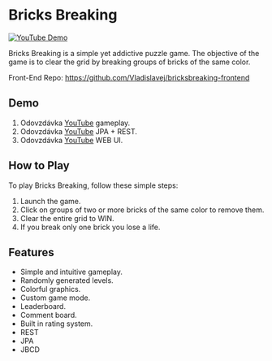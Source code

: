# Bricks Breaking

[![YouTube Demo](https://img.shields.io/badge/Demo-YouTube-red)](https://youtu.be/NGacKtTKnG0)

Bricks Breaking is a simple yet addictive puzzle game. The objective of the game is to clear the grid by breaking groups of bricks of the same color.

Front-End Repo: https://github.com/Vladislavej/bricksbreaking-frontend

## Demo

1. Odovzdávka [YouTube](https://youtu.be/8qL7d96ftIo) gameplay.
2. Odovzdávka [YouTube](https://youtu.be/6HiNzos8yHo) JPA + REST.
3. Odovzdávka [YouTube](https://youtu.be/NGacKtTKnG0) WEB UI.


## How to Play

To play Bricks Breaking, follow these simple steps:

1. Launch the game.
2. Click on groups of two or more bricks of the same color to remove them.
3. Clear the entire grid to WIN.
4. If you break only one brick you lose a life. 

## Features

- Simple and intuitive gameplay.
- Randomly generated levels.
- Colorful graphics.
- Custom game mode.
- Leaderboard.
- Comment board.
- Built in rating system.
- REST
- JPA
- JBCD
